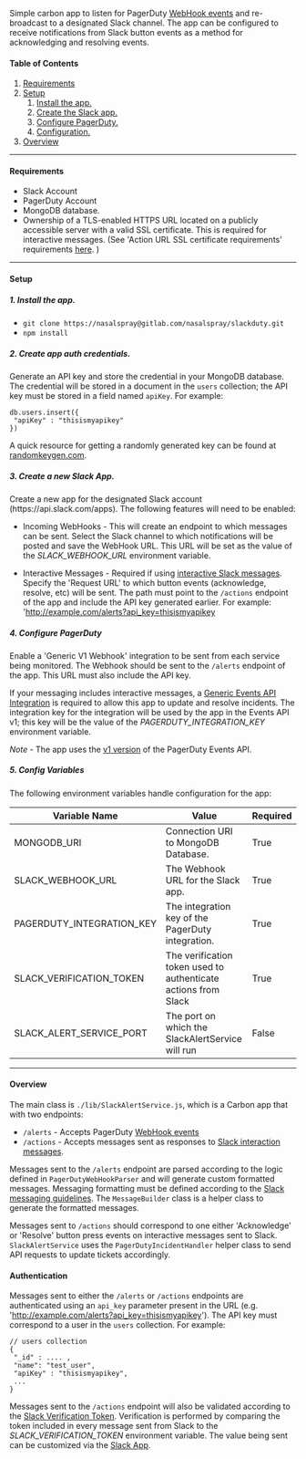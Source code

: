 Simple carbon app to listen for PagerDuty <a href="https://v2.developer.pagerduty.com/docs/webhooks-overview">WebHook events</a> and re-broadcast to a designated Slack channel. The app can be configured to receive notifications from Slack button events as a method for acknowledging and resolving events.

#### Table of Contents
1. [Requirements](#Requirements)
2. [Setup](#Setup)
 	1. [Install the app.](#Install)
 	2. [Create the Slack app.](#Slack)
 	3. [Configure PagerDuty.](##PagerDuty)
	4. [Configuration.](#Configuration)
3. [Overview](#Overview)

-----

#### Requirements

* Slack Account
* PagerDuty Account
* MongoDB database.
* Ownership of a TLS-enabled HTTPS URL located on a publicly accessible server with a valid SSL certificate. This is required for interactive messages. (See 'Action URL SSL certificate requirements' requirements <a href="https://api.slack.com/interactive-messages">here</a>. )

-----

#### Setup <a name="Setup"></a>

##### 1. Install the app.<a name="Install"></a>

* `git clone https://nasalspray@gitlab.com/nasalspray/slackduty.git`
* `npm install`

##### 2. Create app auth credentials.<a name="Slack"></a>

Generate an API key and store the credential in your MongoDB database. The credential will be stored in a document in the `users` collection; the API key must be stored in a field named `apiKey`. For example:

```
db.users.insert({
 "apiKey" : "thisismyapikey"
})
```

A quick resource for getting a randomly generated key can be found at <a href="https://randomkeygen.com/">randomkeygen.com</a>.

##### 3. Create a new Slack App.<a name="Slack"></a>

<p>Create a new app for the designated Slack account (https://api.slack.com/apps). The following features will need to be enabled:</P>

* Incoming WebHooks - This will create an endpoint to which messages can be sent. Select the Slack channel to which notifications will be posted and save the WebHook URL. This URL will be set as the value of the *SLACK_WEBHOOK_URL* environment variable.

* Interactive Messages - Required if using <a href="https://api.slack.com/interactive-messages">interactive Slack messages</a>. Specify the 'Request URL' to which button events (acknowledge, resolve, etc) will be sent. The path must point to the `/actions` endpoint of the app and include the API key generated earlier. For example: 'http://example.com/alerts?api_key=thisismyapikey

##### 4. Configure PagerDuty<a name="PagerDuty"></a>

Enable a 'Generic V1 Webhook' integration to be sent from each service being monitored. The Webhook should be sent to the `/alerts` endpoint of the app. This URL must also include the API key.

If your messaging includes interactive messages, a <a href="https://support.pagerduty.com/v1/docs/services-and-integrations">Generic Events API Integration</a> is required to allow this app to update and resolve incidents. The integration key for the integration will be used by the app in the Events API v1; this key will be the value of the *PAGERDUTY_INTEGRATION_KEY* environment variable.

*Note* - The app uses the <a href="https://v2.developer.pagerduty.com/docs/events-api">v1 version</a> of the PagerDuty Events API.


##### 5. Config Variables<a name="Configuration"></a>

The following environment variables handle configuration for the app:

Variable Name | Value | Required
--- | --- | ---
MONGODB_URI | Connection URI to MongoDB Database. | True
SLACK_WEBHOOK_URL | The Webhook URL for the Slack app. | True
PAGERDUTY_INTEGRATION_KEY | The integration key of the PagerDuty integration. | True
SLACK_VERIFICATION_TOKEN | The verification token used to authenticate actions from Slack | True
SLACK_ALERT_SERVICE_PORT | The port on which the SlackAlertService will run | False

----

#### Overview<a name="Overview"></a>

The main class is `./lib/SlackAlertService.js`, which is a Carbon app that with two endpoints:

* `/alerts` - Accepts PagerDuty <a href="https://v2.developer.pagerduty.com/docs/webhooks-overview">WebHook events</a>
* `/actions` - Accepts messages sent as responses to <a href="https://api.slack.com/interactive-messages">Slack interaction messages</a>.

Messages sent to the `/alerts` endpoint are parsed according to the logic defined in `PagerDutyWebHookParser` and will generate custom formatted messages. Messaging formatting must be defined according to the <a href="https://api.slack.com/docs/message-attachments">Slack messaging guidelines</a>. The `MessageBuilder` class is a helper class to generate the formatted messages.

Messages sent to `/actions` should correspond to one either 'Acknowledge' or 'Resolve' button press events on interactive messages sent to Slack. `SlackAlertService` uses the `PagerDutyIncidentHandler` helper class to send API requests to update tickets accordingly.

#### Authentication

Messages sent to either the `/alerts` or `/actions` endpoints are authenticated using an `api_key` parameter present in the URL (e.g. 'http://example.com/alerts?api_key=thisismyapikey'). The API key must correspond to a user in the `users` collection. For example:

```
// users collection
{
 "_id" : .... ,
 "name": "test_user",
 "apiKey" : "thisismyapikey",
 ...
}
```

Messages sent to the `/actions` endpoint will also be validated according to the <a href="https://api.slack.com/docs/token-types#verification">Slack Verification Token</a>. Verification is performed by comparing the token included in every message sent from Slack to the *SLACK_VERIFICATION_TOKEN* environment variable. The value being sent can be customized via the <a href="https://api.slack.com/apps">Slack App</a>.
